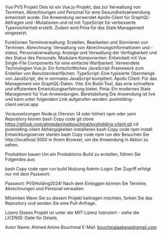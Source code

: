 Vue PVS Projekt
Dies ist ein Vue.js-Projekt, das zur Verwaltung von Terminen, Abrechnungen und Personal für eine Gesundheitsanwendung entwickelt wurde. Die Anwendung verwendet Apollo Client für GraphQL-Abfragen und -Mutationen und ist mit TypeScript für verbesserte Typensicherheit erstellt. Zudem wird Pinia für das State Management eingesetzt.

Funktionen
Terminverwaltung: Erstellen, Bearbeiten und Stornieren von Terminen.
Abrechnung: Verwaltung von Abrechnungsinformationen und -status.
Personalverwaltung: Anzeige und Verwaltung der Verfügbarkeit und des Status des Personals.
Modulare Komponenten: Entwickelt mit Vue Single-File Components für eine einfache Wartbarkeit.
Verwendete Technologien
Vue.js: Ein fortschrittliches JavaScript-Framework zum Erstellen von Benutzeroberflächen.
TypeScript: Eine typisierte Obermenge von JavaScript, die in normales JavaScript kompiliert.
Apollo Client: Für das Management von GraphQL-Daten.
Vite: Ein Build-Tool, das eine schnellere und effizientere Entwicklungserfahrung bietet.
Pinia: Ein modernes State Management für Vue-Anwendungen.
Bereitstellung
Die Anwendung ist live und kann unter folgendem Link aufgerufen werden: pvsholding-client.vercel.app

Voraussetzungen
Node.js (Version 14 oder höher)
npm oder yarn
Repository klonen
bash
Copy code
git clone https://github.com/ahmedaminebouchmal/pvsholding-client.git
cd pvsholding-client
Abhängigkeiten installieren
bash
Copy code
npm install
Entwicklungsserver starten
bash
Copy code
npm run dev
Besuchen Sie http://localhost:3000 in Ihrem Browser, um die Anwendung in Aktion zu sehen.

Produktion bauen
Um ein Produktions-Build zu erstellen, führen Sie Folgendes aus:

bash
Copy code
npm run build
Nutzung
Admin-Login: Der Zugriff erfolgt nur mit dem Passwort:

Passwort: PVSHolding2024!
Nach dem Einloggen können Sie Termine, Abrechnungen und Personal verwalten.

Mitwirken
Wenn Sie zu diesem Projekt beitragen möchten, forken Sie das Repository und senden Sie eine Pull-Anfrage.

Lizenz
Dieses Projekt ist unter der MIT-Lizenz lizenziert - siehe die LICENSE-Datei für Details.

Autor
Name: Ahmed Amine Bouchmal
E-Mail: bouchmalaabesp@gmail.com
